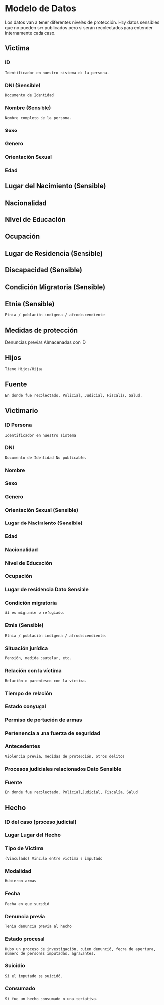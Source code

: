 # Modelo de Datos

Los datos van a tener diferentes niveles de protección. Hay datos sensibles que no pueden ser publicados pero si serán recolectados para entender internamente cada caso.

## Victima

### ID
    Identificador en nuestro sistema de la persona.

### DNI (Sensible)
    Documento de Identidad

### Nombre (Sensible)
    Nombre completo de la persona.

### Sexo 

### Genero
### Orientación Sexual 
### Edad

## Lugar del Nacimiento (Sensible)
## Nacionalidad
## Nivel de Educación
## Ocupación
## Lugar de Residencia (Sensible)
## Discapacidad (Sensible)
## Condición Migratoria (Sensible)

## Etnia  (Sensible)
    Etnia / población indígena / afrodescendiente

## Medidas de protección
Denuncias previas Almacenadas con ID

## Hijos
    Tiene Hijos/Hijas

## Fuente 
    En donde fue recolectado. Policial, Judicial, Fiscalía, Salud.


## Victimario

### ID Persona 
    Identificador en nuestro sistema
### DNI
    Documento de Identidad No publicable.
### Nombre
### Sexo
### Genero
### Orientación Sexual (Sensible)
### Lugar de Nacimiento (Sensible)
### Edad 
### Nacionalidad
### Nivel de Educación
### Ocupación
### Lugar de residencia Dato Sensible
### Condición migratoria 
    Si es migrante o refugiado.
### Etnia (Sensible)
    Etnia / población indígena / afrodescendiente.

### Situación jurídica 
    Pensión, medida cautelar, etc.
### Relación con la víctima 
    Relación o parentesco con la víctima.
### Tiempo de relación
### Estado conyugal

### Permiso de portación de armas

### Pertenencia a una fuerza de seguridad

### Antecedentes 
    Violencia previa, medidas de protección, otros delitos

### Procesos judiciales relacionados Dato Sensible

### Fuente 
    En donde fue recolectado. Policial,Judicial, Fiscalía, Salud

## Hecho

### ID del caso (proceso judicial)
### Lugar Lugar del Hecho
### Tipo de Víctima 
    (Vinculado) Vinculo entre victima e imputado
### Modalidad 
    Hubieron armas

### Fecha 
    Fecha en que sucedió
### Denuncia previa 
    Tenia denuncia previa al hecho
### Estado procesal 
    Hubo un proceso de investigación, quien denunció, fecha de apertura, número de personas imputadas, agravantes.

### Suicidio 
    Si el imputado se suicidó.
    
### Consumado 
    Si fue un hecho consumado o una tentativa.